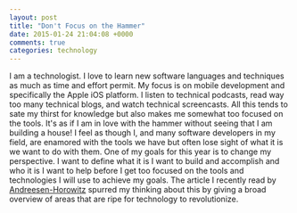 ```yaml
---
layout: post
title: "Don't Focus on the Hammer"
date: 2015-01-24 21:04:08 +0000
comments: true
categories: technology
---
```


I am a technologist. I love to learn new software languages and techniques as much as time and effort permit. My focus is on mobile development and specifically the Apple iOS platform. I listen to technical podcasts, read way too many technical blogs, and watch technical screencasts. All this tends to sate my thirst for knowledge but also makes me somewhat too focused on the tools. It's as if I am in love with the hammer without seeing that I am building a house! I feel as though I, and many software developers in my field, are enamored with the tools we have but often lose sight of what it is we want to do with them. One of my goals for this year is to change my perspective. I want to define what it is I want to build and accomplish and who it is I want to help before I get too focused on the tools and technologies I will use to achieve my goals. The article I recently read by [Andreesen-Horowitz](http://a16z.com/2015/01/22/16-things/) spurred my thinking about this by giving a broad overview of areas that are ripe for technology to revolutionize.